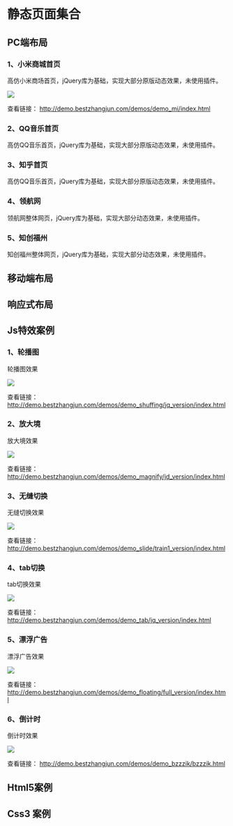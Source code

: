 # 静态页面集合

## PC端布局

### 1、小米商城首页

 高仿小米商场首页，jQuery库为基础，实现大部分原版动态效果，未使用插件。 

![](https://qiniu.bestzhangjun.com/picGo/20200405174849.png)

 查看链接： http://demo.bestzhangjun.com/demos/demo_mi/index.html 



### 2、QQ音乐首页

 高仿QQ音乐首页，jQuery库为基础，实现大部分原版动态效果，未使用插件。 



### 3、知乎首页

 高仿QQ音乐首页，jQuery库为基础，实现大部分原版动态效果，未使用插件。



### 4、领航网

 领航网整体网页，jQuery库为基础，实现大部分动态效果，未使用插件。 



### 5、知创福州

 知创福州整体网页，jQuery库为基础，实现大部分动态效果，未使用插件。 

 

## 移动端布局

## 响应式布局



## Js特效案例

### 1、轮播图

轮播图效果

![](https://qiniu.bestzhangjun.com/picGo/20200405181132.gif)

查看链接： http://demo.bestzhangjun.com/demos/demo_shuffing/jq_version/index.html 



### 2、放大境

放大境效果

![](https://qiniu.bestzhangjun.com/picGo/20200405181245.gif)

查看链接： http://demo.bestzhangjun.com/demos/demo_magnify/jd_version/index.html 



### 3、无缝切换

无缝切换效果

![](https://qiniu.bestzhangjun.com/picGo/20200405181301.gif)

查看链接： http://demo.bestzhangjun.com/demos/demo_slide/train1_version/index.html 



### 4、tab切换

tab切换效果

![](https://qiniu.bestzhangjun.com/picGo/20200405181305.gif)

查看链接： http://demo.bestzhangjun.com/demos/demo_tab/jq_version/index.html 



### 5、漂浮广告

漂浮广告效果

![](https://qiniu.bestzhangjun.com/picGo/20200405181312.gif)

查看链接： http://demo.bestzhangjun.com/demos/demo_floating/full_version/index.html 



### 6、倒计时

倒计时效果

![](https://qiniu.bestzhangjun.com/picGo/20200405181321.gif)

查看链接： http://demo.bestzhangjun.com/demos/demo_bzzzik/bzzzik.html



## Html5案例

## Css3 案例


